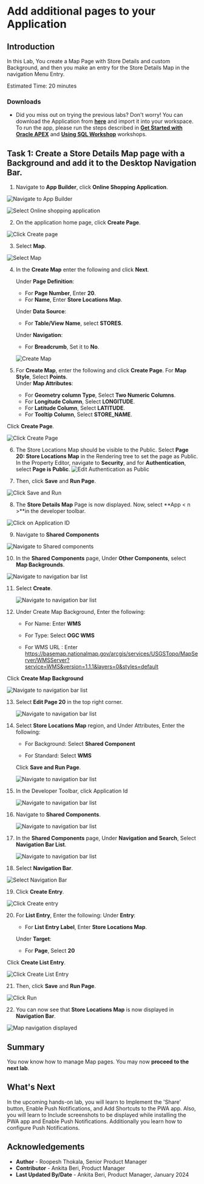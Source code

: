 # Add additional pages to your Application

## Introduction

In this Lab, You create a Map Page with Store Details and custom Background, and then you make an entry for the Store Details Map in the navigation Menu Entry.

Estimated Time: 20 minutes

### Downloads

- Did you miss out on trying the previous labs? Don't worry! You can download the Application from **[here](files/online-shopping-cart-12.sql)** and import it into your workspace. To run the app, please run the steps described in **[Get Started with Oracle APEX](https://livelabs.oracle.com/pls/apex/r/dbpm/livelabs/run-workshop?p210_wid=3509)** and **[Using SQL Workshop](https://livelabs.oracle.com/pls/apex/r/dbpm/livelabs/run-workshop?p210_wid=3524)** workshops.

## Task 1: Create a Store Details Map page with a Background and add it to the Desktop Navigation Bar.

1. Navigate to **App Builder**, click **Online Shopping Application**.

  ![Navigate to App Builder](images/create-map1.png " ")

  ![Select Online shopping application](images/create-map2.png " ")

2. On the application home page, click **Create Page**.

  ![Click Create page](images/create-map3.png " ")

3. Select **Map**.

  ![Select Map](images/create-map4.png " ")

4. In the **Create Map** enter the following and click **Next**.

    Under **Page Definition**:
    - For **Page Number**, Enter **20**.
    - For **Name**, Enter **Store Locations Map**.

    Under **Data Source**:
    - For **Table/View Name**, select **STORES**.

    Under **Navigation**:
    - For **Breadcrumb**, Set it to **No**.

    ![Create Map](images/create-map5.png " ")

5. For **Create Map**, enter the following and click **Create Page**. For **Map Style**, Select **Points**.  
  Under **Map Attributes**:
    - For **Geometry column Type**, Select **Two Numeric Columns**.
    - For **Longitude Column**, Select **LONGITUDE**.
    - For **Latitude Column**, Select **LATITUDE**.
    - For **Tooltip Column**, Select **STORE_NAME**.

  Click **Create Page**.

  ![Click Create Page](images/create-map6.png " ")

6. The Store Locations Map should be visible to the Public. Select **Page 20: Store Locations Map** in the Rendering tree to set the page as Public. In the Property Editor, navigate to **Security**, and for **Authentication**, select **Page is Public**.
    ![Edit Authentication as Public](images/make-page-public.png)

7. Then, click **Save** and **Run Page**.

  ![Click Save and Run](images/save-runn.png " ")

8. The **Store Details Map** Page is now displayed. Now, select **App < n >**in the developer toolbar.

  ![Click on Application ID](images/run-map1.png " ")

9. Navigate to **Shared Components**

  ![Navigate to Shared components](images/customise-map1.png " ")

10. In the **Shared Components** page, Under **Other Components**, select **Map Backgrounds**.

   ![Navigate to navigation bar list](images/map-back.png " ")

11. Select **Create**.

    ![Navigate to navigation bar list](images/map-back-create.png " ")

12. Under Create Map Background, Enter the following:

      - For Name: Enter **WMS**

      - For Type: Select **OGC WMS**

      - For WMS URL : Enter https://basemap.nationalmap.gov/arcgis/services/USGSTopo/MapServer/WMSServer?service=WMS&version=1.1.1&layers=0&styles=default

   Click **Create Map Background**

   ![Navigate to navigation bar list](images/map-back-create1.png " ")

13. Select **Edit Page 20** in the top right corner.

    ![Navigate to navigation bar list](images/map-back-create2.png " ")

14. Select **Store Locations Map** region, and Under Attributes, Enter the following:

     - For Background: Select **Shared Component**

     - For Standard: Select **WMS**

    Click **Save and Run Page**.

    ![Navigate to navigation bar list](images/map-back-create3.png " ")

15. In the Developer Toolbar, click Application Id <n>

    ![Navigate to navigation bar list](images/wms-map.png " ")

16. Navigate to **Shared Components**.

    ![Navigate to navigation bar list](images/map-sc.png " ")

17. In the **Shared Components** page, Under **Navigation and Search**, Select **Navigation Bar List**.

    ![Navigate to navigation bar list](images/map-nav.png " ")

18. Select **Navigation Bar**.

  ![Select Navigation Bar](images/customise-map3.png " ")

19. Click **Create Entry**.

  ![Click Create entry](images/customise-map4.png " ")

20. For **List Entry**, Enter the following:
    Under **Entry**:
     - For **List Entry Label**, Enter **Store Locations Map**.

    Under **Target**:
     - For **Page**, Select **20**

 Click **Create List Entry**.  

  ![Click Create List Entry](images/customise-map5.png " ")  

21. Then, click **Save** and **Run Page**.

  ![Click Run](images/customise-map6.png " ")

22. You can now see that **Store Locations Map** is now displayed in **Navigation Bar**.

  ![Map navigation displayed](images/run-map2.png " ")  

## Summary
You now know how to manage Map pages. You may now **proceed to the next lab**.

## What's Next
In the upcoming hands-on lab, you will learn to Implement the 'Share' button, Enable Push Notifications, and Add Shortcuts to the PWA app. Also, you will learn to Include screenshots to be displayed while installing the PWA app and Enable Push Notifications. Additionally you learn how to configure Push Notifications.

## Acknowledgements
- **Author** - Roopesh Thokala, Senior Product Manager
- **Contributor** - Ankita Beri, Product Manager
- **Last Updated By/Date** - Ankita Beri, Product Manager, January 2024
